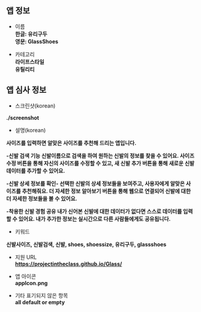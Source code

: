 ## 앱 정보

- 이름  
**한글: 유리구두**  
**영문: GlassShoes**

- 카테고리  
**라이프스타일**  
**유틸리티**  

## 앱 심사 정보

- 스크린샷(korean)

**./screenshot**  

- 설명(korean)

**사이즈를 입력하면 알맞은 사이즈를 추천해 드리는 앱입니다.**

**-신발 검색 기능
신발이름으로 검색을 하여 원하는 신발의 정보를 찾을 수 있어요.
사이즈 수정 버튼을 통해 자신의 사이즈를 수정할 수 있고,
새 신발 추가 버튼을 통해 새로운 신발 데이터를 추가할 수 있어요.**

**-신발 상세 정보를 확인-
선택한 신발의 상세 정보들을 보여주고, 사용자에게 알맞은 사이즈를 추천해줘요.
더 자세한 정보 알아보기 버튼을 통해 웹으로 연결되어 신발에 대한
더 자세한 정보들을 볼 수 있어요.**

**-착용한 신발 경험 공유
내가 신어본 신발에 대한 데이터가 없다면 스스로 데이터를 입력할 수 있어요.
내가 추가한 정보는 실시간으로 다른 사람들에게도 공유됩니다.**


- 키워드 

**신발사이즈, 신발검색, 신발, shoes, shoessize, 유리구두, glassshoes**

- 지원 URL  
**https://projectintheclass.github.io/Glass/**


- 앱 아이콘  
**appIcon.png**  

- 기타 표기되지 않은 항목  
**all default or empty**
